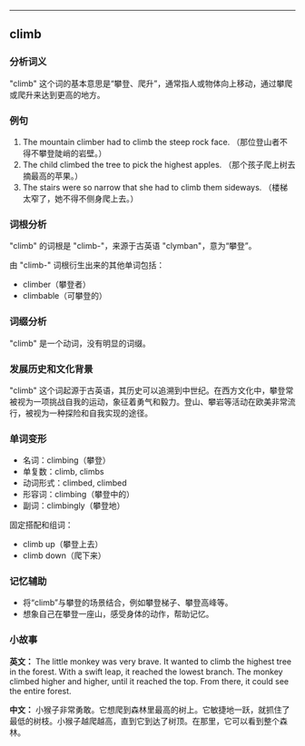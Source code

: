 
---------------
## climb
### 分析词义
"climb" 这个词的基本意思是“攀登、爬升”，通常指人或物体向上移动，通过攀爬或爬升来达到更高的地方。

### 例句
1. The mountain climber had to climb the steep rock face. （那位登山者不得不攀登陡峭的岩壁。）
2. The child climbed the tree to pick the highest apples. （那个孩子爬上树去摘最高的苹果。）
3. The stairs were so narrow that she had to climb them sideways. （楼梯太窄了，她不得不侧身爬上去。）

### 词根分析
"climb" 的词根是 "climb-"，来源于古英语 "clymban"，意为“攀登”。

由 "climb-" 词根衍生出来的其他单词包括：
- climber（攀登者）
- climbable（可攀登的）

### 词缀分析
"climb" 是一个动词，没有明显的词缀。

### 发展历史和文化背景
"climb" 这个词起源于古英语，其历史可以追溯到中世纪。在西方文化中，攀登常被视为一项挑战自我的运动，象征着勇气和毅力。登山、攀岩等活动在欧美非常流行，被视为一种探险和自我实现的途径。

### 单词变形
- 名词：climbing（攀登）
- 单复数：climb, climbs
- 动词形式：climbed, climbed
- 形容词：climbing（攀登中的）
- 副词：climbingly（攀登地）

固定搭配和组词：
- climb up（攀登上去）
- climb down（爬下来）

### 记忆辅助
- 将“climb”与攀登的场景结合，例如攀登梯子、攀登高峰等。
- 想象自己在攀登一座山，感受身体的动作，帮助记忆。

### 小故事
**英文：** 
The little monkey was very brave. It wanted to climb the highest tree in the forest. With a swift leap, it reached the lowest branch. The monkey climbed higher and higher, until it reached the top. From there, it could see the entire forest.

**中文：**
小猴子非常勇敢。它想爬到森林里最高的树上。它敏捷地一跃，就抓住了最低的树枝。小猴子越爬越高，直到它到达了树顶。在那里，它可以看到整个森林。

